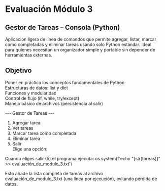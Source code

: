 # Evaluación Módulo 3

## Gestor de Tareas – Consola (Python)
Aplicación ligera de línea de comandos que permite agregar, listar, marcar como completadas y eliminar tareas usando solo Python estándar.
Ideal para quienes necesitan un organizador simple y portable sin depender de herramientas externas.

## Objetivo
Poner en práctica los conceptos fundamentales de Python:  
Estructuras de datos: list y dict  
Funciones y modularidad  
Control de flujo (if, while, try/except)  
Manejo básico de archivos (persistencia al salir)

--- Gestor de Tareas ---  
1. Agregar tarea  
2. Ver tareas  
3. Marcar tarea como completada  
4. Eliminar tarea  
5. Salir  
Elige una opción:

Cuando eliges salir (5) el programa ejecuta:
os.system(f'echo "{str(tareas)}" >> evaluación_de_modulo_3.txt')

Esto añade la lista completa de tareas al archivo evaluación_de_modulo_3.txt (una línea por ejecución), evitando pérdida de datos.